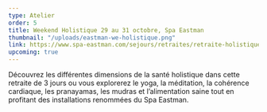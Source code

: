 ```yaml
---
type: Atelier
order: 5
title: Weekend Holistique 29 au 31 octobre, Spa Eastman
thumbnail: "/uploads/eastman-we-holistique.png"
link: https://www.spa-eastman.com/sejours/retraites/retraite-holistique/
upcoming: true
---
```


Découvrez les différentes dimensions de la santé holistique dans cette retraite de 3 jours ou vous explorerez le yoga, la méditation, la cohérence cardiaque, les pranayamas, les mudras et l’alimentation saine tout en profitant des installations renommées du Spa Eastman.
